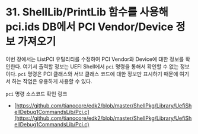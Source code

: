 # 31. ShellLib/PrintLib 함수를 사용해 pci.ids DB에서 PCI Vendor/Device 정보 가져오기

이번 장에서는 ListPCI 유틸리티를 수정하여 PCI Vendor와 Device에 대한 정보를 확인한다. 여기서 출력할 정보는 UEFI Shell에서 `pci` 명령을 통해서 확인할 수 없는 정보이다. `pci` 명령은 PCI 클래스와 서브 클래스 코드에 대한 정보만 표시하기 때문에 여기서 하는 작업은 유용하게 사용할 수 있다.

`pci` 명령 소스코드 확인 링크

* [https://github.com/tianocore/edk2/blob/master/ShellPkg/Library/UefiShellDebug1CommandsLib/Pci.c](https://github.com/tianocore/edk2/blob/master/ShellPkg/Library/UefiShellDebug1CommandsLib/Pci.c)

